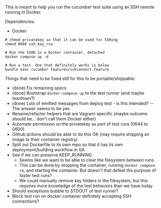 This is meant to help you run the cucumber test suite using an SSH remote running in Docker.

Dependencies:

- Docker

```shell
# chmod privatekey so that it can be used for SSHing
chmod 0600 ssh_key_rsa

# Run the SSHD in a Docker container, detached
docker compose up -d

# Run a test. One that definitely works is below
bundle exec cucumber features/sshconnect.feature
```

Things that need to be fixed still for this to be portable/shippable:

- (done) Fix remaining specs
- (done) Bootstrap `docker-compose up` to the test runner (and maybe teardown?)
- (done) Lots of emitted messages from deploy test - is this intended? -- The answer seems to be yes
- Rename/refactor helpers that are Vagrant-specific (maybe outcome should be... don't call them Docker either)
- Automate permission on the privatekey as part of test runs (0644 to 0600)
- Github actions should be able to do this OK (may require shipping an image to their container registry)
- Split out Dockerfile to its own repo so that it has its own deployment/building workflow in GA
- See if we can preserve KEEP_RUNNING
  - Seems like we want to be able to clear the filesystem between runs
  - This can be done by stopping the container, running `docker compose rm`, and starting the container. But doesn't that defeat the purpose of faster test runs?
  - We could manually remove key folders in the filesystem, but this requires more knowledge of the test behaviors than we have today
- Should exceptions bubble to STDOUT of test runner?
- Block test run on docker container definitely accepting SSH connections?